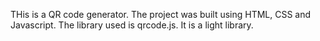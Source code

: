 THis is a QR code generator. The project was built using HTML, CSS and Javascript. The library used is qrcode.js. It is a light library. 